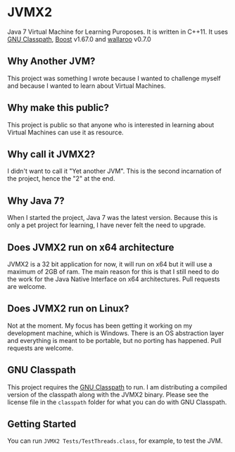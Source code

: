 # JVMX2

Java 7 Virtual Machine for Learning Puroposes. It is written in C++11. It uses [GNU Classpath](https://www.gnu.org/software/classpath/home.html), [Boost](https://www.boost.org/) v1.67.0 and [wallaroo](https://wallaroolib.sourceforge.net/index.html) v0.7.0

## Why Another JVM?

This project was something I wrote because I wanted to challenge myself and because I wanted to learn about Virtual Machines.

## Why make this public?

This project is public so that anyone who is interested in learning about Virtual Machines can use it as resource.

## Why call it JVMX2?

I didn't want to call it "Yet another JVM". This is the second incarnation of the project, hence the "2" at the end.

## Why Java 7?

When I started the project, Java 7 was the latest version. Because this is only a pet project for learning, I have never felt the need to upgrade.

## Does JVMX2 run on x64 architecture

JVMX2 is a 32 bit application for now, it will run on x64 but it will use a maximum of 2GB of ram. The main reason for this is that I still need to do the work for the Java Native Interface on x64 architectures. Pull requests are welcome.

## Does JVMX2 run on Linux?

Not at the moment. My focus has been getting it working on my development machine, which is Windows. There is an OS abstraction layer and everything is meant to be portable, but no porting has happened. Pull requests are welcome.

## GNU Classpath

This project requires the [GNU Classpath](https://www.gnu.org/software/classpath/home.html) to run. I am distributing a compiled version of the classpath along with the JVMX2 binary. Please see the license file in the `classpath` folder for what you can do with GNU Classpath.

## Getting Started

You can run `JVMX2 Tests/TestThreads.class`, for example, to test the JVM.

